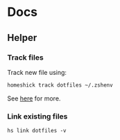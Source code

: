 Docs
====

## Helper
### Track files
Track new file using:

```sh
homeshick track dotfiles ~/.zshenv
```

See [here](https://github.com/andsens/homeshick/wiki/Tutorials) for more.

### Link existing files
```shell
hs link dotfiles -v
```
